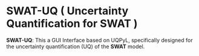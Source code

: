 
# SWAT-UQ ( Uncertainty Quantification for SWAT )

**SWAT-UQ**: This a GUI Interface based on UQPyL, specifically designed for the uncertainty quantification (UQ) of the **SWAT** model.
